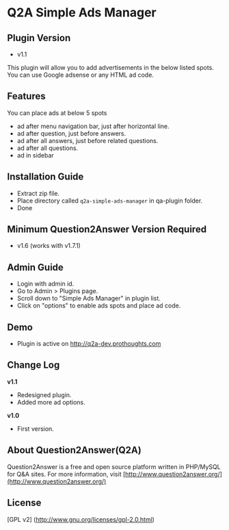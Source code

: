 Q2A Simple Ads Manager
======================

Plugin Version
--------------
- v1.1

This plugin will allow you to add advertisements in the below listed spots. You can use Google adsense or any HTML ad code. 

Features
--------
You can place ads at below 5 spots
- ad after menu navigation bar, just after horizontal line.
- ad after question, just before answers.
- ad after all answers, just before related questions.
- ad after all questions.
- ad in sidebar

Installation Guide
------------------
- Extract zip file.
- Place directory called `q2a-simple-ads-manager` in qa-plugin folder.
- Done

Minimum Question2Answer Version Required
----------------------------------------
- v1.6 (works with v1.7.1)

Admin Guide
-----------
- Login with admin id.
- Go to Admin > Plugins page.
- Scroll down to "Simple Ads Manager" in plugin list.
- Click on "options" to enable ads spots and place ad code.

Demo
----
- Plugin is active on http://q2a-dev.prothoughts.com

Change Log
----------
**v1.1**
* Redesigned plugin.
* Added more ad options.

**v1.0**
* First version.

About Question2Answer(Q2A)
---------------------
Question2Answer is a free and open source platform written in PHP/MySQL for Q&A sites. For more information, visit [http://www.question2answer.org/](http://www.question2answer.org/)

License
-------
[GPL v2] (http://www.gnu.org/licenses/gpl-2.0.html)
